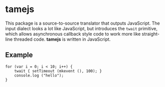 tamejs
======

This package is a source-to-source translator that outputs JavaScript. The
input dialect looks a lot like JavaScript, but introduces the `twait` 
primitive, which allows asynchronous callback style code to work more
like straight-line threaded code.  __tamejs__ is written in JavaScript.

Example
------

    for (var i = 0; i < 10; i++) {
        twait { setTimeout (mkevent (), 100); }
        console.log ("hello");
    }
